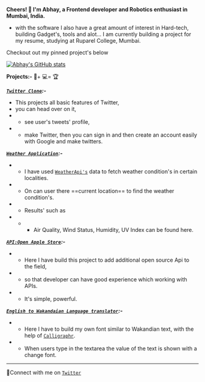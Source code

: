 

**Cheers! 👋 I'm Abhay, a Frontend developer and Robotics enthusiast in Mumbai, India.**
- with the software I also have a great amount of interest in Hard-tech, building Gadget's, tools and alot...
I am currently building a project for my resume, studying at Ruparel College, Mumbai.

Checkout out my pinned project's below

[![Abhay's GitHub stats](https://github-readme-stats.vercel.app/api?username=theabhayprajapati)](https://github.com/anuraghazra/github-readme-stats&show_icons=true)





**Projects:-** 🧠+ 💻= 🏆




***[`Twitter Clone`](https://twitter-m-2.vercel.app/):-***
- This projects all basic features of Twitter,
- you can head over on it,
- - see user's tweets' profile, 
- - make Twitter, then you can sign in and then create an account easily with Google and make twitters.


***[`Weather Application`](https://weather-application-nextjs.vercel.app):-***
- - I have used [`WeatherApi's`](https://www.weatherapi.com/) data to fetch weather condition's in certain localities.
- - On can user there ==current location== to find the weather condition's.
- - Results' such as 
- - - Air Quality, Wind Status, Humidity, UV Index can be found here.

***[`API:Open Apple Store`](https://oas.vercel.app/api/all):-***
- - Here I have build this project to add additional open source Api to the field,
- - so that developer can have good experience which working with APIs.
- - It's simple, powerful.

***[`English to Wakandaian Language translator`](https://wakanda-tan.vercel.app/):-***
- - Here I have to build my own font similar to Wakandian text, with the help of [`Calligraphr`](https://www.calligraphr.com/en/).
- - When users type in the textarea the value of the text is shown with a change font.


 
******

🤝Connect with me on [`Twitter`](https://www.twitter.com/AbhayPrajapati_) 

